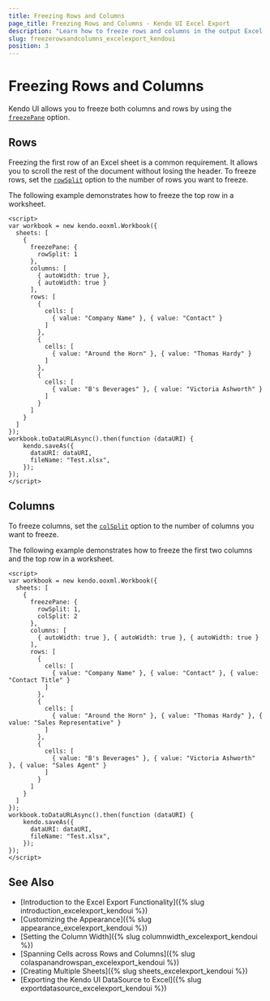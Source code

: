 ```yaml
---
title: Freezing Rows and Columns
page_title: Freezing Rows and Columns - Kendo UI Excel Export
description: "Learn how to freeze rows and columns in the output Excel document while working with Kendo UI."
slug: freezerowsandcolumns_excelexport_kendoui
position: 3
---
```


# Freezing Rows and Columns

Kendo UI allows you to freeze both columns and rows by using the [`freezePane`](/api/javascript/ooxml/workbook/configuration/sheets.freezepane) option.

## Rows

Freezing the first row of an Excel sheet is a common requirement. It allows you to scroll the rest of the document without losing the header. To freeze rows, set the [`rowSplit`](/api/javascript/ooxml/workbook/configuration/sheets.freezepane.rowsplit) option to the number of rows you want to freeze.

The following example demonstrates how to freeze the top row in a worksheet.

```dojo
<script>
var workbook = new kendo.ooxml.Workbook({
  sheets: [
    {
      freezePane: {
        rowSplit: 1
      },
      columns: [
        { autoWidth: true },
        { autoWidth: true }
      ],
      rows: [
        {
          cells: [
            { value: "Company Name" }, { value: "Contact" }
          ]
        },
        {
          cells: [
            { value: "Around the Horn" }, { value: "Thomas Hardy" }
          ]
        },
        {
          cells: [
            { value: "B's Beverages" }, { value: "Victoria Ashworth" }
          ]
        }
      ]
    }
  ]
});
workbook.toDataURLAsync().then(function (dataURI) {
    kendo.saveAs({
      dataURI: dataURI,
      fileName: "Test.xlsx",
    });
});
</script>
```

## Columns

To freeze columns, set the [`colSplit`](/api/javascript/ooxml/workbook/configuration/sheets.freezepane.colsplit) option to the number of columns you want to freeze.

The following example demonstrates how to freeze the first two columns and the top row in a worksheet.

```
<script>
var workbook = new kendo.ooxml.Workbook({
  sheets: [
    {
      freezePane: {
        rowSplit: 1,
        colSplit: 2
      },
      columns: [
        { autoWidth: true }, { autoWidth: true }, { autoWidth: true }
      ],
      rows: [
        {
          cells: [
            { value: "Company Name" }, { value: "Contact" }, { value: "Contact Title" }
          ]
        },
        {
          cells: [
            { value: "Around the Horn" }, { value: "Thomas Hardy" }, { value: "Sales Representative" }
          ]
        },
        {
          cells: [
            { value: "B's Beverages" }, { value: "Victoria Ashworth" }, { value: "Sales Agent" }
          ]
        }
      ]
    }
  ]
});
workbook.toDataURLAsync().then(function (dataURI) {
    kendo.saveAs({
      dataURI: dataURI,
      fileName: "Test.xlsx",
    });
});
</script>
```

## See Also

* [Introduction to the Excel Export Functionality]({% slug introduction_excelexport_kendoui %})
* [Customizing the Appearance]({% slug appearance_excelexport_kendoui %})
* [Setting the Column Width]({% slug columnwidth_excelexport_kendoui %})
* [Spanning Cells across Rows and Columns]({% slug colaspanandrowspan_excelexport_kendoui %})
* [Creating Multiple Sheets]({% slug sheets_excelexport_kendoui %})
* [Exporting the Kendo UI DataSource to Excel]({% slug exportdatasource_excelexport_kendoui %})
